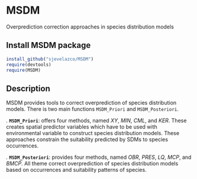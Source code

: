 # MSDM
Overprediction correction approaches in species distribution models


## Install MSDM package

```r
install_github("sjevelazco/MSDM")
require(devtools)
require(MSDM)
```


## Description

MSDM provides tools to correct overprediction of species distribution models. There is two main functions `MSDM_Priori` and `MSDM_Posteriori`. 

*.* **`MSDM_Priori`**: offers four methods, named *XY*, *MIN*,  *CML*, and *KER*. These creates spatial predictor variables which have to be used with environmental variable to construct species distribution models. These approaches constrain the suitability predicted by SDMs to species occurrences.

*.* **`MSDM_Posteriori`**: provides four methods, named *OBR*, *PRES*, *LQ*, *MCP*, and *BMCP*. All theme correct overprediction of species distribution models based on occurrences and suitability patterns of species. 


